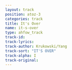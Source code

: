 ```yaml
---
layout: track
position: atoz-3
categories: track
title: It's Over
name: it-s-over
type: ahfow_track
track-id: 
track-lyrics: 
track-author: Krukowski/Yang
track-sort: "IT'S OVER"
track-alpha: I
track-original: 
---
```

